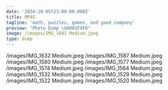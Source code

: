 ```yaml
---
date: '2024-10-05T23:00:00.000Z'
title: MP4G
tagline: 'math, puzzles, games, and good company'
preview: "Photo Dump \U0001F4F8"
image: /images/IMG_1601 Medium.jpeg
type: dump
---
```

/images/IMG_1632 Medium.jpeg
/images/IMG_1587 Medium.jpeg
/images/IMG_1580 Medium.jpeg
/images/IMG_1577 Medium.jpeg
/images/IMG_1574 Medium.jpeg
/images/IMG_1564 Medium.jpeg
/images/IMG_1532 Medium.jpeg
/images/IMG_1529 Medium.jpeg
/images/IMG_1522 Medium.jpeg
/images/IMG_1520 Medium.jpeg 
